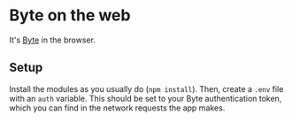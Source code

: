 # Byte on the web

It's [Byte](https://byte.co/) in the browser.

## Setup

Install the modules as you usually do (`npm install`). Then, create a `.env` file with an `auth` variable. This should be set to your Byte authentication token, which you can find in the network requests the app makes.